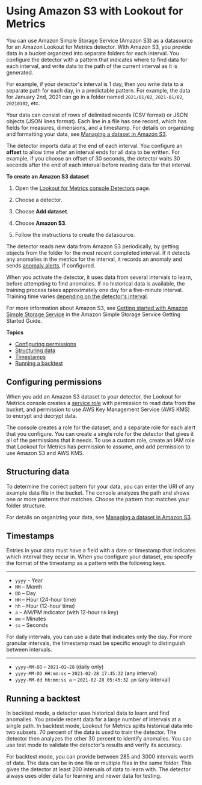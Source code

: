 # Using Amazon S3 with Lookout for Metrics<a name="services-s3"></a>

You can use Amazon Simple Storage Service \(Amazon S3\) as a datasource for an Amazon Lookout for Metrics detector\. With Amazon S3, you provide data in a bucket organized into separate folders for each interval\. You configure the detector with a pattern that indicates where to find data for each interval, and write data to the path of the current interval as it is generated\.

For example, if your detector's interval is 1 day, then you write data to a separate path for each day, in a predictable pattern\. For example, the data for January 2nd, 2021 can go in a folder named `2021/01/02`, `2021-01/02`, `20210102`, etc\.

Your data can consist of rows of delimited records \(CSV format\) or JSON objects \(JSON lines format\)\. Each line in a file has one record, which has fields for measures, dimensions, and a timestamp\. For details on organizing and formatting your data, see [Managing a dataset in Amazon S3](detectors-dataset.md)\.

The detector imports data at the end of each interval\. You configure an **offset** to allow time after an interval ends for all data to be written\. For example, if you choose an offset of 30 seconds, the detector waits 30 seconds after the end of each interval before reading data for that interval\.

**To create an Amazon S3 dataset**

1. Open the [Lookout for Metrics console Detectors](https://console.aws.amazon.com//lookoutmetrics/home#detectors) page\.

1. Choose a detector\.

1. Choose **Add dataset**\.

1. Choose **Amazon S3**\.

1. Follow the instructions to create the datasource\.

The detector reads new data from Amazon S3 periodically, by getting objects from the folder for the most recent completed interval\. If it detects any anomalies in the metrics for the interval, it records an anomaly and sends [anomaly alerts](detectors-alerts.md), if configured\.

When you activate the detector, it uses data from several intervals to learn, before attempting to find anomalies\. If no historical data is available, the training process takes approximately one day for a five\-minute interval\. Training time varies [depending on the detector's interval](quotas.md#gettingstarted-quotas-coldstart)\.

For more information about Amazon S3, see [Getting started with Amazon Simple Storage Service](https://docs.aws.amazon.com/AmazonS3/latest/gsg/GetStartedWithS3.html) in the Amazon Simple Storage Service Getting Started Guide\.



**Topics**
+ [Configuring permissions](#services-s3-permissions)
+ [Structuring data](#services-s3-structure)
+ [Timestamps](#services-s3-timestamp)
+ [Running a backtest](#services-s3-backtest)

## Configuring permissions<a name="services-s3-permissions"></a>

When you add an Amazon S3 dataset to your detector, the Lookout for Metrics console creates a [service role](permissions-service.md) with permission to read data from the bucket, and permission to use AWS Key Management Service \(AWS KMS\) to encrypt and decrypt data\.

The console creates a role for the dataset, and a separate role for each alert that you configure\. You can create a single role for the detector that gives it all of the permissions that it needs\. To use a custom role, create an IAM role that Lookout for Metrics has permission to assume, and add permission to use Amazon S3 and AWS KMS\.

## Structuring data<a name="services-s3-structure"></a>

To determine the correct pattern for your data, you can enter the URI of any example data file in the bucket\. The console analyzes the path and shows one or more patterns that matches\. Choose the pattern that matches your folder structure\.

For details on organizing your data, see [Managing a dataset in Amazon S3](detectors-dataset.md)\.

## Timestamps<a name="services-s3-timestamp"></a>

Entries in your data must have a field with a date or timestamp that indicates which interval they occur in\. When you configure your dataset, you specify the format of the timestamp as a pattern with the following keys\.

****
+ `yyyy` – Year
+ `MM` – Month
+ `DD` – Day
+ `HH` – Hour \(24\-hour time\)
+ `hh` – Hour \(12\-hour time\)
+ `a` – AM/PM indicator \(with 12\-hour `hh` key\)
+ `mm` – Minutes
+ `ss` – Seconds

For daily intervals, you can use a date that indicates only the day\. For more granular intervals, the timestamp must be specific enough to distinguish between intervals\.

****
+ `yyyy-MM-DD` – `2021-02-28` \(daily only\)
+ `yyyy-MM-DD HH:mm:ss` – `2021-02-28 17:45:32` \(any interval\)
+ `yyyy-MM-dd hh:mm:ss a` – `2021-02-28 05:45:32 pm` \(any interval\)

## Running a backtest<a name="services-s3-backtest"></a>

In backtest mode, a detector uses historical data to learn and find anomalies\. You provide recent data for a large number of intervals at a single path\. In backtest mode, Lookout for Metrics splits historical data into two subsets\. 70 percent of the data is used to train the detector\. The detector then analyzes the other 30 percent to identify anomalies\. You can use test mode to validate the detector's results and verify its accuracy\.

For backtest mode, you can provide between 285 and 3000 intervals worth of data\. The data can be in one file or multiple files in the same folder\. This gives the detector at least 200 intervals of data to learn with\. The detector always uses older data for learning and newer data for testing\.